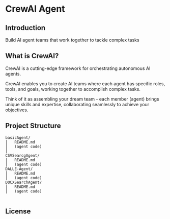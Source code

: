 # CrewAI Agent 
## Introduction
Build AI agent teams that work together to tackle complex tasks

## What is CrewAI?
CrewAI is a cutting-edge framework for orchestrating autonomous AI agents.

CrewAI enables you to create AI teams where each agent has specific roles, tools, and goals, working together to accomplish complex tasks.

Think of it as assembling your dream team - each member (agent) brings unique skills and expertise, collaborating seamlessly to achieve your objectives.

## Project Structure
```plaintext
basicAgent/
│   README.md
│   (agent code)
│
CSVSearcgAgent/
│   README.md
│   (agent code)
DALLE-Agent/
│   README.md
│   (agent code)
DOCXSearchAgent/
│   README.md
│   (agent code)
```
```
```

## License

